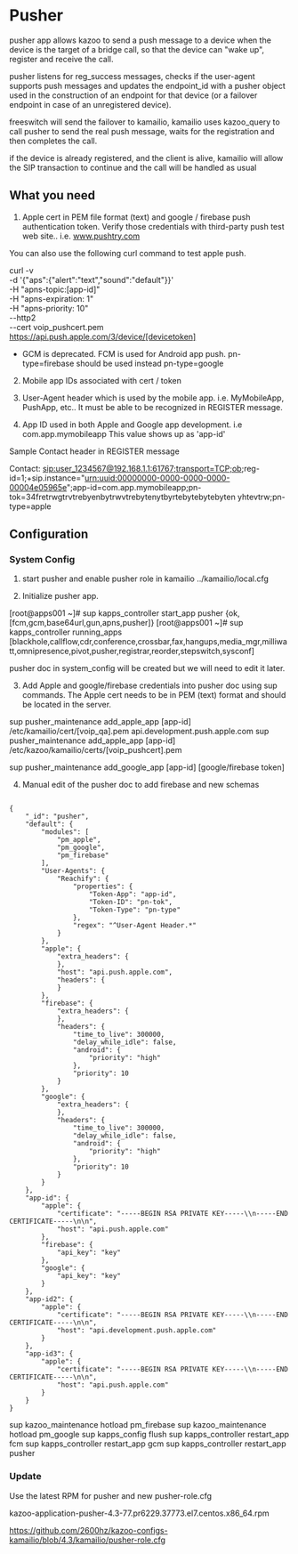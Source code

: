 
# Pusher
pusher app allows kazoo to send a push message to a device when the device is the target of a bridge call, so that the device can "wake up", register and receive the call.

pusher listens for reg_success messages, checks if the user-agent supports push messages and updates the endpoint_id with a pusher object used in the construction of an endpoint for that device (or a failover endpoint in case of an unregistered device).

freeswitch will send the failover to kamailio, kamailio uses kazoo_query to call pusher to send the real push message, waits for the registration and then completes the call.

if the device is already registered, and the client is alive, kamailio will allow the SIP transaction to continue and the call will be handled as usual

## What you need

1. Apple cert in PEM file format (text) and google / firebase push authentication token.  Verify those credentials with third-party push test web site.. i.e. www.pushtry.com

You can also use the following curl command to test apple push.

curl -v \
-d '{"aps":{"alert":"text","sound":"default"}}' \
-H "apns-topic:[app-id]" \
-H "apns-expiration: 1" \
-H "apns-priority: 10" \
--http2 \
--cert voip_pushcert.pem \
https://api.push.apple.com/3/device/[devicetoken]

* GCM is deprecated. FCM is used for Android app push. pn-type=firebase should be used instead pn-type=google


2. Mobile app IDs associated with cert / token

3. User-Agent header which is used by the mobile app. i.e. MyMobileApp, PushApp, etc.. It must be able to be recognized in REGISTER message.

4. App ID used in both Apple and Google app development. i.e com.app.mymobileapp  This value shows up as 'app-id'

Sample Contact header in REGISTER message

Contact: <sip:user_1234567@192.168.1.1:61767;transport=TCP;ob>;reg-id=1;+sip.instance="<urn:uuid:00000000-0000-0000-0000-00004e05965e>";app-id=com.app.mymobileapp;pn-tok=34fretrwgtrvtrebyenbytrwvtrebytenytbyrtebytebytebyten yhtevtrw;pn-type=apple

## Configuration

### System Config

1. start pusher and enable pusher role in kamailio
../kamailio/local.cfg

2. Initialize pusher app.

[root@apps001 ~]# sup kapps_controller start_app pusher
{ok,[fcm,gcm,base64url,gun,apns,pusher]}
[root@apps001 ~]# sup kapps_controller running_apps
[blackhole,callflow,cdr,conference,crossbar,fax,hangups,media_mgr,milliwatt,omnipresence,pivot,pusher,registrar,reorder,stepswitch,sysconf]

pusher doc in system_config will be created but we will need to edit it later.


3. Add Apple and google/firebase credentials into pusher doc using sup commands. The Apple cert needs to be in PEM (text) format and should be located in the server.

sup pusher_maintenance add_apple_app  [app-id] /etc/kamailio/cert/[voip_qa].pem api.development.push.apple.com
sup pusher_maintenance add_apple_app [app-id] /etc/kazoo/kamailio/certs/[voip_pushcert].pem

sup pusher_maintenance add_google_app [app-id] [google/firebase token]


4. Manual edit of the pusher doc to add firebase and new schemas

```

{
    "_id": "pusher",
    "default": {
        "modules": [
            "pm_apple",
            "pm_google",
            "pm_firebase"
        ],
        "User-Agents": {
            "Reachify": {
                "properties": {
                    "Token-App": "app-id",
                    "Token-ID": "pn-tok",
                    "Token-Type": "pn-type"
                },
                "regex": "^User-Agent Header.*"
            }
        },
        "apple": {
            "extra_headers": {
            },
            "host": "api.push.apple.com",
            "headers": {
            }
        },
        "firebase": {
            "extra_headers": {
            },
            "headers": {
                "time_to_live": 300000,
                "delay_while_idle": false,
                "android": {
                    "priority": "high"
                },
                "priority": 10
            }
        },
        "google": {
            "extra_headers": {
            },
            "headers": {
                "time_to_live": 300000,
                "delay_while_idle": false,
                "android": {
                    "priority": "high"
                },
                "priority": 10
            }
        }
    },
    "app-id": {
        "apple": {
            "certificate": "-----BEGIN RSA PRIVATE KEY-----\\n-----END CERTIFICATE-----\n\n",
            "host": "api.push.apple.com"
        },
        "firebase": {
            "api_key": "key"
        },
        "google": {
            "api_key": "key"
        }
    },
    "app-id2": {
        "apple": {
            "certificate": "-----BEGIN RSA PRIVATE KEY-----\\n-----END CERTIFICATE-----\n\n",
            "host": "api.development.push.apple.com"
        }
    },
    "app-id3": {
        "apple": {
            "certificate": "-----BEGIN RSA PRIVATE KEY-----\\n-----END CERTIFICATE-----\n\n",
            "host": "api.push.apple.com"
        }
    }
}

```

sup kazoo_maintenance hotload pm_firebase
sup kazoo_maintenance hotload pm_google
sup kapps_config flush
sup kapps_controller restart_app fcm
sup kapps_controller restart_app gcm
sup kapps_controller restart_app pusher


### Update

Use the latest RPM for pusher and new pusher-role.cfg

kazoo-application-pusher-4.3-77.pr6229.37773.el7.centos.x86_64.rpm

https://github.com/2600hz/kazoo-configs-kamailio/blob/4.3/kamailio/pusher-role.cfg

